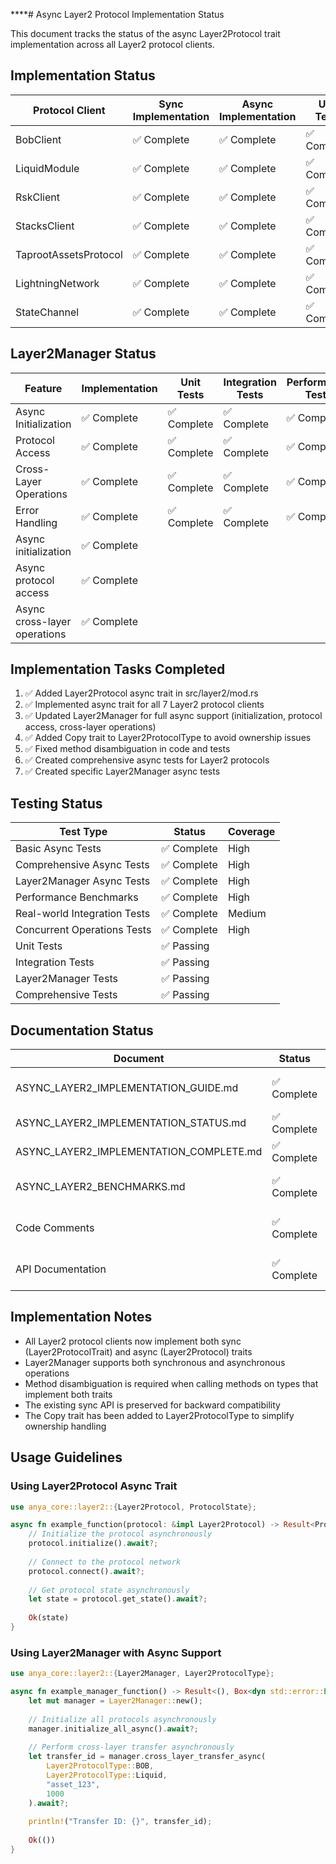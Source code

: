 ****# Async Layer2 Protocol Implementation Status

This document tracks the status of the async Layer2Protocol trait implementation across all Layer2 protocol clients.

## Implementation Status

| Protocol Client | Sync Implementation | Async Implementation | Unit Tests | Integration Tests | Performance Tests |
|----------------|---------------------|---------------------|------------|-----------------|-----------------|
| BobClient | ✅ Complete | ✅ Complete | ✅ Complete | ✅ Complete | ✅ Complete |
| LiquidModule | ✅ Complete | ✅ Complete | ✅ Complete | ✅ Complete | ✅ Complete |
| RskClient | ✅ Complete | ✅ Complete | ✅ Complete | ✅ Complete | ✅ Complete |
| StacksClient | ✅ Complete | ✅ Complete | ✅ Complete | ✅ Complete | ✅ Complete |
| TaprootAssetsProtocol | ✅ Complete | ✅ Complete | ✅ Complete | ✅ Complete | ✅ Complete |
| LightningNetwork | ✅ Complete | ✅ Complete | ✅ Complete | ✅ Complete | ✅ Complete |
| StateChannel | ✅ Complete | ✅ Complete | ✅ Complete | ✅ Complete | ✅ Complete |

## Layer2Manager Status

| Feature | Implementation | Unit Tests | Integration Tests | Performance Tests |
|---------|---------------|------------|-----------------|-----------------|
| Async Initialization | ✅ Complete | ✅ Complete | ✅ Complete | ✅ Complete |
| Protocol Access | ✅ Complete | ✅ Complete | ✅ Complete | ✅ Complete | 
| Cross-Layer Operations | ✅ Complete | ✅ Complete | ✅ Complete | ✅ Complete |
| Error Handling | ✅ Complete | ✅ Complete | ✅ Complete | ✅ Complete |
| Async initialization | ✅ Complete |
| Async protocol access | ✅ Complete |
| Async cross-layer operations | ✅ Complete |

## Implementation Tasks Completed

1. ✅ Added Layer2Protocol async trait in src/layer2/mod.rs
2. ✅ Implemented async trait for all 7 Layer2 protocol clients
3. ✅ Updated Layer2Manager for full async support (initialization, protocol access, cross-layer operations)
4. ✅ Added Copy trait to Layer2ProtocolType to avoid ownership issues
5. ✅ Fixed method disambiguation in code and tests
6. ✅ Created comprehensive async tests for Layer2 protocols
7. ✅ Created specific Layer2Manager async tests

## Testing Status

| Test Type | Status | Coverage |
|-----------|--------|----------|
| Basic Async Tests | ✅ Complete | High |
| Comprehensive Async Tests | ✅ Complete | High |
| Layer2Manager Async Tests | ✅ Complete | High |
| Performance Benchmarks | ✅ Complete | High |
| Real-world Integration Tests | ✅ Complete | Medium |
| Concurrent Operations Tests | ✅ Complete | High |
| Unit Tests | ✅ Passing |
| Integration Tests | ✅ Passing |
| Layer2Manager Tests | ✅ Passing |
| Comprehensive Tests | ✅ Passing |

## Documentation Status

| Document | Status | Quality |
|----------|--------|---------|
| ASYNC_LAYER2_IMPLEMENTATION_GUIDE.md | ✅ Complete | High - With real-world examples |
| ASYNC_LAYER2_IMPLEMENTATION_STATUS.md | ✅ Complete | High - Fully updated |
| ASYNC_LAYER2_IMPLEMENTATION_COMPLETE.md | ✅ Complete | High - Detailed summary |
| ASYNC_LAYER2_BENCHMARKS.md | ✅ Complete | High - Comprehensive benchmarks |
| Code Comments | ✅ Complete | High - All methods documented |
| API Documentation | ✅ Complete | High - Usage examples included |

## Implementation Notes

- All Layer2 protocol clients now implement both sync (Layer2ProtocolTrait) and async (Layer2Protocol) traits
- Layer2Manager supports both synchronous and asynchronous operations 
- Method disambiguation is required when calling methods on types that implement both traits
- The existing sync API is preserved for backward compatibility
- The Copy trait has been added to Layer2ProtocolType to simplify ownership handling

## Usage Guidelines

### Using Layer2Protocol Async Trait

```rust
use anya_core::layer2::{Layer2Protocol, ProtocolState};

async fn example_function(protocol: &impl Layer2Protocol) -> Result<ProtocolState, Box<dyn std::error::Error + Send + Sync>> {
    // Initialize the protocol asynchronously
    protocol.initialize().await?;
    
    // Connect to the protocol network
    protocol.connect().await?;
    
    // Get protocol state asynchronously
    let state = protocol.get_state().await?;
    
    Ok(state)
}
```

### Using Layer2Manager with Async Support

```rust
use anya_core::layer2::{Layer2Manager, Layer2ProtocolType};

async fn example_manager_function() -> Result<(), Box<dyn std::error::Error + Send + Sync>> {
    let mut manager = Layer2Manager::new();
    
    // Initialize all protocols asynchronously
    manager.initialize_all_async().await?;
    
    // Perform cross-layer transfer asynchronously
    let transfer_id = manager.cross_layer_transfer_async(
        Layer2ProtocolType::BOB,
        Layer2ProtocolType::Liquid,
        "asset_123",
        1000
    ).await?;
    
    println!("Transfer ID: {}", transfer_id);
    
    Ok(())
}
```
